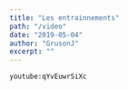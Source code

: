 ```yaml
---
title: "Les entrainnements"
path: "/video"
date: "2019-05-04"
author: "GrusonJ"
excerpt: "" 
---
```


`youtube:qYvEuwrSiXc`


